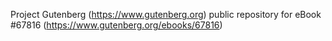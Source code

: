 Project Gutenberg (https://www.gutenberg.org) public repository for
eBook #67816 (https://www.gutenberg.org/ebooks/67816)
